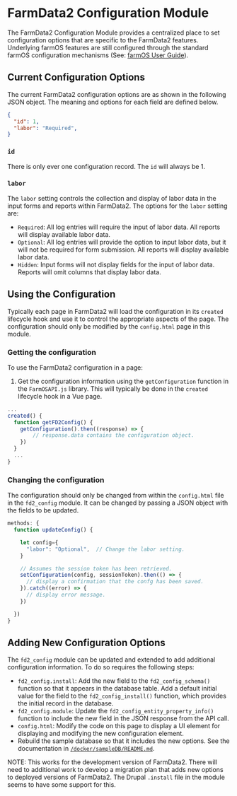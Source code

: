 # FarmData2 Configuration Module

The FarmData2 Configuration Module provides a centralized place to set configuration options that are specific to the FarmData2 features. Underlying farmOS features are still configured through the standard farmOS configuration mechanisms (See: [farmOS User Guide](https://v1.farmos.org/guide/)).

## Current Configuration Options

The current FarmData2 configuration options are as shown in the following JSON object.  The meaning and options for each field are defined below.

```json
{
  "id": 1,
  "labor": "Required",
}
```
### `id`

There is only ever one configuration record.  The `id` will always be 1.

### `labor`

The `labor` setting controls the collection and display of labor data in the input forms and reports within FarmData2.  The options for the `labor` setting are:
* `Required`: All log entries will require the input of labor data. All reports will display available labor data.
* `Optional`: All log entries will provide the option to input labor data, but it will not be required for form submission.  All reports will display available labor data.
* `Hidden`: Input forms will not display fields for the input of labor data.  Reports will omit columns that display labor data.

## Using the Configuration

Typically each page in FarmData2 will load the configuration in its `created` lifecycle hook and use it to control the appropriate aspects of the page.  The configuration should only be modified by the `config.html` page in this module.

### Getting the configuration

To use the FarmData2 configuration in a page:
1. Get the configuration information using the `getConfiguration` function in the `FarmOSAPI.js` library.  This will typically be done in the `created` lifecycle hook in a Vue page.
```Javascript
...
created() {
  function getFD2Config() {
    getConfiguration().then((response) => {
        // response.data contains the configuration object.
    })
  }
  ...  
}
```

### Changing the configuration

The configuration should only be changed from within the `config.html` file in the `fd2_config` module.  It can be changed by passing a JSON object with the fields to be updated.

```Javascript
methods: {
  function updateConfig() {

    let config={
      "labor": "Optional",  // Change the labor setting.
    }

    // Assumes the session token has been retrieved.
    setConfiguration(config, sessionToken).then(() => {
      // display a confirmation that the confg has been saved.
    }).catch((error) => {
      // display error message.
    })

  })
}
```

## Adding New Configuration Options

The `fd2_config` module can be updated and extended to add additional configuration information.  To do so requires the following steps:

* `fd2_config.install`: Add the new field to the `fd2_config_schema()` function so that it appears in the database table.  Add a default initial value for the field to the `fd2_config_install()` function, which provides the initial record in the database.
* `fd2_config.module`: Update the `fd2_config_entity_property_info()` function to include the new field in the JSON response from the API call.
* `config.html`: Modify the code on this page to display a UI element for displaying and modifying the new configuration element.
* Rebuild the sample database so that it includes the new options.  See the documentation in  [`/docker/sampleDB/README.md`](https://github.com/DickinsonCollege/FarmData2/tree/main/docker/sampleDB).

NOTE: This works for the development version of FarmData2.  There will need to additional work to develop a migration plan that adds new options to deployed versions of FarmData2.  The Drupal `.install` file in the module seems to have some support for this.

